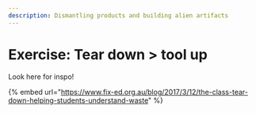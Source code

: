 ```yaml
---
description: Dismantling products and building alien artifacts
---
```


# Exercise: Tear down > tool up

Look here for inspo!

{% embed url="https://www.fix-ed.org.au/blog/2017/3/12/the-class-tear-down-helping-students-understand-waste" %}

